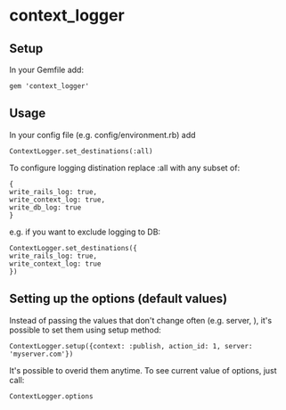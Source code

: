 # context_logger
## Setup
In your Gemfile add:
```
gem 'context_logger'
```
## Usage
In your config file (e.g. config/environment.rb) add
```
ContextLogger.set_destinations(:all)
```
To configure logging distination replace :all with any subset of:
```
{
write_rails_log: true,
write_context_log: true,
write_db_log: true
}
```
e.g. if you want to exclude logging to DB:
```
ContextLogger.set_destinations({
write_rails_log: true,
write_context_log: true
})
```
## Setting up the options (default values)
Instead of passing the values that don't change often (e.g. server, ), it's possible to set them using setup method:  
```
ContextLogger.setup({context: :publish, action_id: 1, server: 'myserver.com'})
```
It's possible to overid them anytime.
To see current value of options, just call:
```
ContextLogger.options
```
